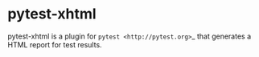 pytest-xhtml
===========

pytest-xhtml is a plugin for `pytest <http://pytest.org>`_ that generates a HTML report for test results.
